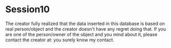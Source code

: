 # Session10
The creator fully realized that the data inserted in this database is based on real person/object and the creator doesn't have any regret doing that. If you are one of
the person/owner of the object and you mind about it, please contact the creator at: you surely know my contact. 
